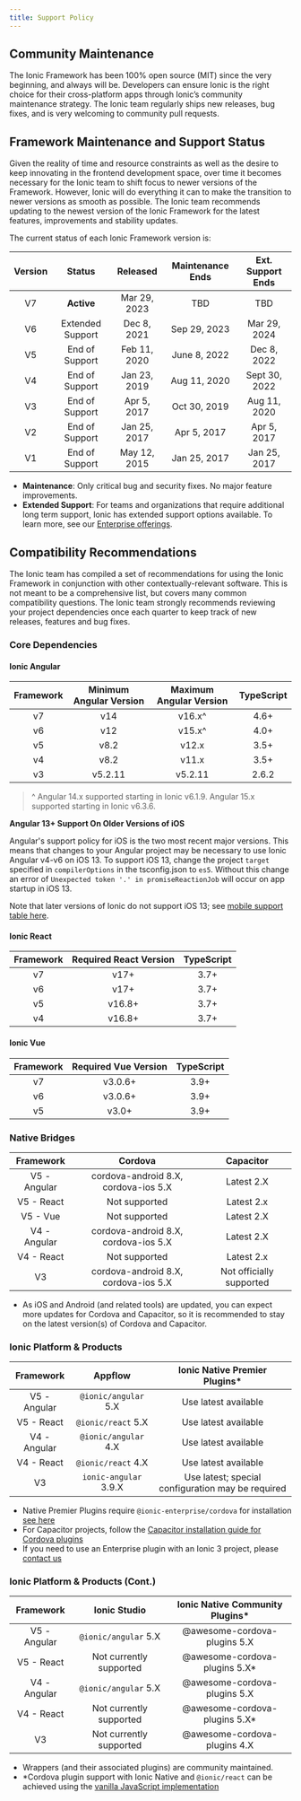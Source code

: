 ```yaml
---
title: Support Policy
---
```


<head>
  <title>App Development Support Policy - Ionic Framework API</title>
  <meta
    name="description"
    content="Ionic Framework API is 100% open-source (MIT), and always will be. Read our support policy to see why users know Ionic is the right choice for app development."
  />
</head>

## Community Maintenance

The Ionic Framework has been 100% open source (MIT) since the very beginning, and always will be. Developers can ensure Ionic is the right choice for their cross-platform apps through Ionic’s community maintenance strategy. The Ionic team regularly ships new releases, bug fixes, and is very welcoming to community pull requests.

## Framework Maintenance and Support Status

Given the reality of time and resource constraints as well as the desire to keep innovating in the frontend development space, over time it becomes necessary for the Ionic team to shift focus to newer versions of the Framework. However, Ionic will do everything it can to make the transition to newer versions as smooth as possible. The Ionic team recommends updating to the newest version of the Ionic Framework for the latest features, improvements and stability updates.

The current status of each Ionic Framework version is:

| Version |      Status      |   Released   | Maintenance Ends | Ext. Support Ends |
| :-----: | :--------------: | :----------: | :--------------: | :---------------: |
|   V7    |    **Active**    | Mar 29, 2023 |       TBD        |        TBD        |
|   V6    | Extended Support | Dec 8, 2021  |   Sep 29, 2023   |   Mar 29, 2024    |
|   V5    |  End of Support  | Feb 11, 2020 |   June 8, 2022   |    Dec 8, 2022    |
|   V4    |  End of Support  | Jan 23, 2019 |   Aug 11, 2020   |   Sept 30, 2022   |
|   V3    |  End of Support  | Apr 5, 2017  |   Oct 30, 2019   |   Aug 11, 2020    |
|   V2    |  End of Support  | Jan 25, 2017 |   Apr 5, 2017    |    Apr 5, 2017    |
|   V1    |  End of Support  | May 12, 2015 |   Jan 25, 2017   |   Jan 25, 2017    |

- **Maintenance**: Only critical bug and security fixes. No major feature improvements.
- **Extended Support**: For teams and organizations that require additional long term support, Ionic has extended support options available. To learn more, see our [Enterprise offerings](https://ionicframework.com/enterprise).

## Compatibility Recommendations

The Ionic team has compiled a set of recommendations for using the Ionic Framework in conjunction with other contextually-relevant software. This is not meant to be a comprehensive list, but covers many common compatibility questions. The Ionic team strongly recommends reviewing your project dependencies once each quarter to keep track of new releases, features and bug fixes.

### Core Dependencies

#### Ionic Angular

| Framework | Minimum Angular Version | Maximum Angular Version | TypeScript |
| :-------: | :---------------------: | :---------------------: | :--------: |
|    v7     |           v14           |         v16.x^          |    4.6+    |
|    v6     |           v12           |         v15.x^          |    4.0+    |
|    v5     |          v8.2           |          v12.x          |    3.5+    |
|    v4     |          v8.2           |          v11.x          |    3.5+    |
|    v3     |         v5.2.11         |         v5.2.11         |   2.6.2    |

> ^ Angular 14.x supported starting in Ionic v6.1.9. Angular 15.x supported starting in Ionic v6.3.6.

**Angular 13+ Support On Older Versions of iOS**

Angular's support policy for iOS is the two most recent major versions. This means that changes to your Angular project may be necessary to use Ionic Angular v4-v6 on iOS 13. To support iOS 13, change the project `target` specified in `compilerOptions` in the tsconfig.json to `es5`. Without this change an error of `Unexpected token '.' in promiseReactionJob` will occur on app startup in iOS 13.

Note that later versions of Ionic do not support iOS 13; see [mobile support table here](./browser-support#mobile-browsers).

#### Ionic React

| Framework | Required React Version | TypeScript |
| :-------: | :--------------------: | :--------: |
|    v7     |          v17+          |    3.7+    |
|    v6     |          v17+          |    3.7+    |
|    v5     |         v16.8+         |    3.7+    |
|    v4     |         v16.8+         |    3.7+    |

#### Ionic Vue

| Framework | Required Vue Version | TypeScript |
| :-------: | :------------------: | :--------: |
|    v7     |       v3.0.6+        |    3.9+    |
|    v6     |       v3.0.6+        |    3.9+    |
|    v5     |        v3.0+         |    3.9+    |

### Native Bridges

|  Framework   |               Cordova                |        Capacitor         |
| :----------: | :----------------------------------: | :----------------------: |
| V5 - Angular | cordova-android 8.X, cordova-ios 5.X |        Latest 2.X        |
|  V5 - React  |            Not supported             |        Latest 2.x        |
|   V5 - Vue   |            Not supported             |        Latest 2.X        |
| V4 - Angular | cordova-android 8.X, cordova-ios 5.X |        Latest 2.X        |
|  V4 - React  |            Not supported             |        Latest 2.x        |
|      V3      | cordova-android 8.X, cordova-ios 5.X | Not officially supported |

- As iOS and Android (and related tools) are updated, you can expect more updates for Cordova and Capacitor, so it is recommended to stay on the latest version(s) of Cordova and Capacitor.

### Ionic Platform & Products

|  Framework   |        Appflow        |          Ionic Native Premier Plugins\*           |
| :----------: | :-------------------: | :-----------------------------------------------: |
| V5 - Angular | `@ionic/angular` 5.X  |               Use latest available                |
|  V5 - React  |  `@ionic/react` 5.X   |               Use latest available                |
| V4 - Angular | `@ionic/angular` 4.X  |               Use latest available                |
|  V4 - React  |  `@ionic/react` 4.X   |               Use latest available                |
|      V3      | `ionic-angular` 3.9.X | Use latest; special configuration may be required |

- Native Premier Plugins require `@ionic-enterprise/cordova` for installation [see here](https://ionic.io/docs/premier-plugins/setup#install-tooling)
- For Capacitor projects, follow the [Capacitor installation guide for Cordova plugins](https://capacitorjs.com/docs/cordova/using-cordova-plugins)
- If you need to use an Enterprise plugin with an Ionic 3 project, please [contact us](https://ionic.zendesk.com/hc)

### Ionic Platform & Products (Cont.)

|  Framework   |      Ionic Studio       | Ionic Native Community Plugins\* |
| :----------: | :---------------------: | :------------------------------: |
| V5 - Angular |  `@ionic/angular` 5.X   |   @awesome-cordova-plugins 5.X   |
|  V5 - React  | Not currently supported |  @awesome-cordova-plugins 5.X\*  |
| V4 - Angular |  `@ionic/angular` 5.X   |   @awesome-cordova-plugins 5.X   |
|  V4 - React  | Not currently supported |  @awesome-cordova-plugins 5.X\*  |
|      V3      | Not currently supported |   @awesome-cordova-plugins 4.X   |

- Wrappers (and their associated plugins) are community maintained.
- \*Cordova plugin support with Ionic Native and `@ionic/react` can be achieved using the [vanilla JavaScript implementation](../native.md#vanilla-javascript)
